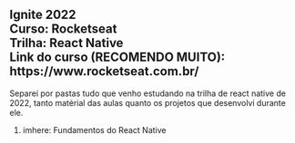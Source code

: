 <h2>
    Ignite 2022 <br/>
    Curso: Rocketseat <br/>
    Trilha: React Native<br/>
    Link do curso (RECOMENDO MUITO): https://www.rocketseat.com.br/             
</h2>
<p>
    Separei por pastas tudo que venho estudando na trilha de react native de 2022, 
    tanto matérial das aulas quanto os projetos que desenvolvi durante ele. 
</p>

<ol>
  <li>imhere: Fundamentos do React Native</li>
</ol>